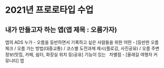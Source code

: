# 2021년 프로로타입 수업
## 내가 만들고자 하는 앱(앱 제목 : 오름가자)
앱의 ADS 
누가 - 오름을 등반하면서 기록하고 싶은 사람들을 위한
어떤 - [등반한 오름 체크 / 오름 가는 방법(대중교통) / 코스별 도전과제 제시(플로깅, 사진공유) / 오름 주변 정보(맛집, 카페, 쉼터, 화장실 위치 등)공유] 기능이 있는  
차별점 - [올레길 여행자 커뮤니티] 앱
